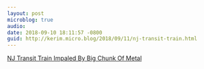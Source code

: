 ```yaml
---
layout: post
microblog: true
audio: 
date: 2018-09-10 18:11:57 -0800
guid: http://kerim.micro.blog/2018/09/11/nj-transit-train.html
---
```

[NJ Transit Train Impaled By Big Chunk Of Metal](http://gothamist.com/2018/09/10/nj_transit_train_impaled_by_own_ele.php)
